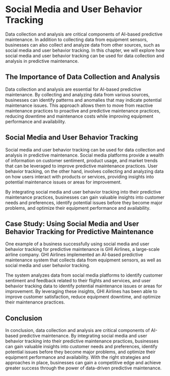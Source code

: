 Social Media and User Behavior Tracking
=========================================================================================================

Data collection and analysis are critical components of AI-based predictive maintenance. In addition to collecting data from equipment sensors, businesses can also collect and analyze data from other sources, such as social media and user behavior tracking. In this chapter, we will explore how social media and user behavior tracking can be used for data collection and analysis in predictive maintenance.

The Importance of Data Collection and Analysis
----------------------------------------------

Data collection and analysis are essential for AI-based predictive maintenance. By collecting and analyzing data from various sources, businesses can identify patterns and anomalies that may indicate potential maintenance issues. This approach allows them to move from reactive maintenance practices to proactive and predictive maintenance practices, reducing downtime and maintenance costs while improving equipment performance and availability.

Social Media and User Behavior Tracking
---------------------------------------

Social media and user behavior tracking can be used for data collection and analysis in predictive maintenance. Social media platforms provide a wealth of information on customer sentiment, product usage, and market trends that can be leveraged to improve predictive maintenance practices. User behavior tracking, on the other hand, involves collecting and analyzing data on how users interact with products or services, providing insights into potential maintenance issues or areas for improvement.

By integrating social media and user behavior tracking into their predictive maintenance practices, businesses can gain valuable insights into customer needs and preferences, identify potential issues before they become major problems, and optimize their equipment performance and availability.

Case Study: Using Social Media and User Behavior Tracking for Predictive Maintenance
------------------------------------------------------------------------------------

One example of a business successfully using social media and user behavior tracking for predictive maintenance is GHI Airlines, a large-scale airline company. GHI Airlines implemented an AI-based predictive maintenance system that collects data from equipment sensors, as well as social media and user behavior tracking.

The system analyzes data from social media platforms to identify customer sentiment and feedback related to their flights and services, and user behavior tracking data to identify potential maintenance issues or areas for improvement. By leveraging these insights, GHI Airlines has been able to improve customer satisfaction, reduce equipment downtime, and optimize their maintenance practices.

Conclusion
----------

In conclusion, data collection and analysis are critical components of AI-based predictive maintenance. By integrating social media and user behavior tracking into their predictive maintenance practices, businesses can gain valuable insights into customer needs and preferences, identify potential issues before they become major problems, and optimize their equipment performance and availability. With the right strategies and approaches in place, businesses can gain a competitive edge and achieve greater success through the power of data-driven predictive maintenance.
